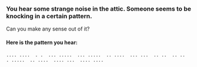 ### You hear some strange noise in the attic. Someone seems to be knocking in a certain pattern.

Can you make any sense out of it?

#### Here is the pattern you hear:

`.... ....  . .  ... .....  ... .....  .. ....  ... ...  .. ..  .. ..  . .....  .. ....  .... ...  .... ....`
